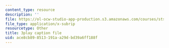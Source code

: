 ```yaml
---
content_type: resource
description: ''
file: https://ol-ocw-studio-app-production.s3.amazonaws.com/courses/sts-081-innovation-systems-for-science-technology-energy-manufacturing-and-health-spring-2017/ace8cb898513191aa29dbd39a6ff188f_AGFamePtVUI.srt
file_type: application/x-subrip
resourcetype: Other
title: 3play caption file
uid: ace8cb89-8513-191a-a29d-bd39a6ff188f
---
```

